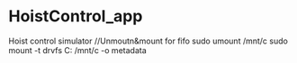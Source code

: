 # HoistControl_app
Hoist control simulator
//Unmoutn&mount for fifo
sudo umount /mnt/c sudo mount -t drvfs C: /mnt/c -o metadata
